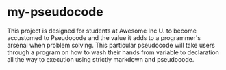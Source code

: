 # my-pseudocode #

This project is designed for students at Awesome Inc U. to become accustomed to Pseudocode and the value it adds to a programmer's arsenal when problem solving. This particular pseudocode will take users through a program on how to wash their hands from variable to declaration all the way to execution using strictly markdown and pseudocode. 
